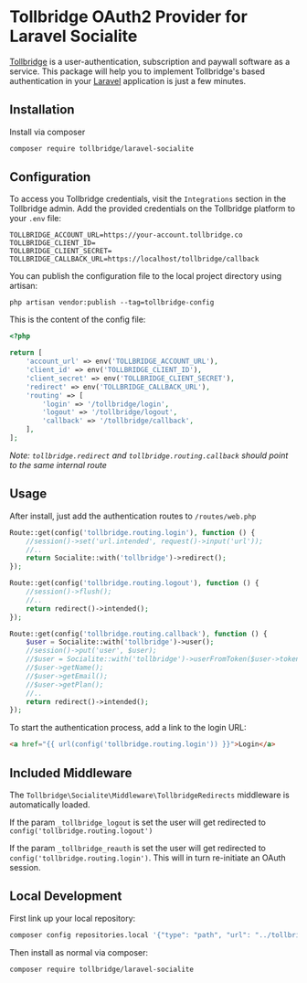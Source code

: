 # Tollbridge OAuth2 Provider for Laravel Socialite

[Tollbridge](https://tollbridge.co) is a user-authentication, subscription and paywall software as a service. This package will help you to implement Tollbridge's based authentication in your [Laravel](https://laravel.com) application is just a few minutes.

## Installation

Install via composer

```bash
composer require tollbridge/laravel-socialite
```

## Configuration

To access you Tollbridge credentials, visit the `Integrations` section in the Tollbridge admin. Add the provided credentials on the Tollbridge platform to your `.env` file:

```text
TOLLBRIDGE_ACCOUNT_URL=https://your-account.tollbridge.co
TOLLBRIDGE_CLIENT_ID=
TOLLBRIDGE_CLIENT_SECRET=
TOLLBRIDGE_CALLBACK_URL=https://localhost/tollbridge/callback
```

You can publish the configuration file to the local project directory using artisan:

```text
php artisan vendor:publish --tag=tollbridge-config
```

This is the content of the config file:

```php
<?php

return [
    'account_url' => env('TOLLBRIDGE_ACCOUNT_URL'),
    'client_id' => env('TOLLBRIDGE_CLIENT_ID'),
    'client_secret' => env('TOLLBRIDGE_CLIENT_SECRET'),
    'redirect' => env('TOLLBRIDGE_CALLBACK_URL'),
    'routing' => [
        'login' => '/tollbridge/login',
        'logout' => '/tollbridge/logout',
        'callback' => '/tollbridge/callback',
    ],
];
```
*Note: `tollbridge.redirect` and `tollbridge.routing.callback` should point to the same internal route*

## Usage

After install, just add the authentication routes to `/routes/web.php`

```php
Route::get(config('tollbridge.routing.login'), function () {
    //session()->set('url.intended', request()->input('url'));
    //..
    return Socialite::with('tollbridge')->redirect();
});

Route::get(config('tollbridge.routing.logout'), function () {
    //session()->flush();
    //..
    return redirect()->intended();
});

Route::get(config('tollbridge.routing.callback'), function () {
    $user = Socialite::with('tollbridge')->user();
    //session()->put('user', $user);
    //$user = Socialite::with('tollbridge')->userFromToken($user->token);
    //$user->getName();
    //$user->getEmail();
    //$user->getPlan();
    //..
    return redirect()->intended();
});
```

To start the authentication process, add a link to the login URL:

```html
<a href="{{ url(config('tollbridge.routing.login')) }}">Login</a>
```

## Included Middleware

The `Tollbridge\Socialite\Middleware\TollbridgeRedirects` middleware is automatically loaded.

If the param `_tollbridge_logout` is set the user will get redirected to `config('tollbridge.routing.logout')`

If the param `_tollbridge_reauth` is set the user will get redirected to `config('tollbridge.routing.login')`. 
This will in turn re-initiate an OAuth session.


## Local Development

First link up your local repository:

```bash
composer config repositories.local '{"type": "path", "url": "../tollbridge-laravel-socialite"}' --file composer.json
```

Then install as normal via composer:

```bash
composer require tollbridge/laravel-socialite
```

